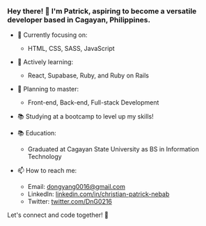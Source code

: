 ### Hey there! 👋 I'm Patrick, aspiring to become a versatile developer based in Cagayan, Philippines.

- 🔭 Currently focusing on:
  - HTML, CSS, SASS, JavaScript

- 🌱 Actively learning:
  - React, Supabase, Ruby, and Ruby on Rails

- 🚀 Planning to master:
  - Front-end, Back-end, Full-stack Development

- 📚 Studying at a bootcamp to level up my skills!
- 📚 Education:
  - Graduated at Cagayan State University as BS in Information Technology
    
- 📫 How to reach me:
  - Email: dongyang0016@gmail.com
  - LinkedIn: [linkedin.com/in/christian-patrick-nebab](https://www.linkedin.com/in/christian-patrick-nebab-718110269/)
  - Twitter: [twitter.com/DnG0216](https://twitter.com/DnG0216)
    
Let's connect and code together! 🚀
<!--
**Dng120696/Dng120696** is a ✨ _special_ ✨ repository because its `README.md` (this file) appears on your GitHub profile.

Here are some ideas to get you started:
<picture>
 <source media="(prefers-color-scheme: dark)" srcset="YOUR-DARKMODE-IMAGE">
 <source media="(prefers-color-scheme: light)" srcset="YOUR-LIGHTMODE-IMAGE">
 <img alt="YOUR-ALT-TEXT" src="YOUR-DEFAULT-IMAGE">
</picture>
- 🔭 I’m currently working on ...
- 🌱 I’m currently learning ...
- 👯 I’m looking to collaborate on ...
- 🤔 I’m looking for help with ...
- 💬 Ask me about ...
- 📫 How to reach me: ...
- 😄 Pronouns: ...
- ⚡ Fun fact: ...
-->
